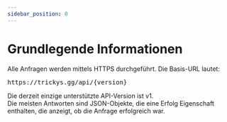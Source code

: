 ```yaml
---
sidebar_position: 0
---
```


# Grundlegende Informationen

Alle Anfragen werden mittels HTTPS durchgeführt. Die Basis-URL lautet:
<pre>
https://trickys.gg/api/<span class="code-text">&#123;version&#125;</span>
</pre>

Die derzeit einzige unterstützte API-Version ist <span class="code-text">v1</span>. <br /> Die meisten Antworten sind JSON-Objekte, die eine <span class="code-text">Erfolg</span> Eigenschaft enthalten, die anzeigt, ob die Anfrage erfolgreich war.
